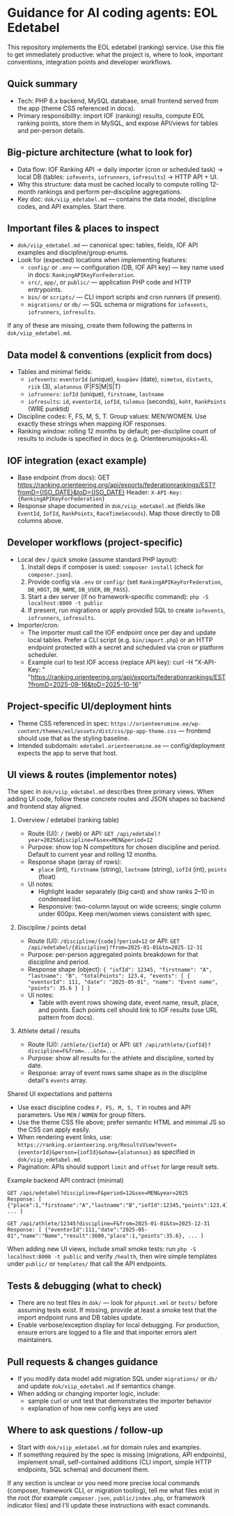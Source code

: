 # Guidance for AI coding agents: EOL Edetabel

This repository implements the EOL edetabel (ranking) service. Use this file to get immediately productive: what the project is, where to look, important conventions, integration points and developer workflows.

## Quick summary
- Tech: PHP 8.x backend, MySQL database, small frontend served from the app (theme CSS referenced in docs).
- Primary responsibility: import IOF (ranking) results, compute EOL ranking points, store them in MySQL, and expose API/views for tables and per-person details.

## Big-picture architecture (what to look for)
- Data flow: IOF Ranking API -> daily importer (cron or scheduled task) -> local DB (tables: `iofevents`, `iofrunners`, `iofresults`) -> HTTP API + UI.
- Why this structure: data must be cached locally to compute rolling 12-month rankings and perform per-discipline aggregations.
- Key doc: `dok/viip_edetabel.md` — contains the data model, discipline codes, and API examples. Start there.

## Important files & places to inspect
- `dok/viip_edetabel.md` — canonical spec: tables, fields, IOF API examples and discipline/group enums.
- Look for (expected) locations when implementing features:
  - `config/` or `.env` — configuration (DB, IOF API key) — key name used in docs: `RankingAPIKeyForFederation`.
  - `src/`, `app/`, or `public/` — application PHP code and HTTP entrypoints.
  - `bin/` or `scripts/` — CLI import scripts and cron runners (if present).
  - `migrations/` or `db/` — SQL schema or migrations for `iofevents`, `iofrunners`, `iofresults`.

If any of these are missing, create them following the patterns in `dok/viip_edetabel.md`.

## Data model & conventions (explicit from docs)
- Tables and minimal fields:
  - `iofevents`: `eventorId` (unique), `kuupäev` (date), `nimetus`, `distants`, `riik` (3), `alatunnus` (F|FS|M|S|T)
  - `iofrunners`: `iofId` (unique), `firstname`, `lastname`
  - `iofresults`: `id`, `eventorId`, `iofId`, `tulemus` (seconds), `koht`, `RankPoints` (WRE punktid)
- Discipline codes: F, FS, M, S, T. Group values: MEN/WOMEN. Use exactly these strings when mapping IOF responses.
- Ranking window: rolling 12 months by default; per-discipline count of results to include is specified in docs (e.g. Orienteerumisjooks=4).

## IOF integration (exact example)
- Base endpoint (from docs):
  GET https://ranking.orienteering.org/api/exports/federationrankings/EST?fromD={ISO_DATE}&toD={ISO_DATE}
  Header: `X-API-Key: {RankingAPIKeyForFederation}`
- Response shape documented in `dok/viip_edetabel.md` (fields like `EventId`, `IofId`, `RankPoints`, `RaceTimeSeconds`). Map those directly to DB columns above.

## Developer workflows (project-specific)
- Local dev / quick smoke (assume standard PHP layout):
  1. Install deps if composer is used: `composer install` (check for `composer.json`).
  2. Provide config via `.env` or `config/` (set `RankingAPIKeyForFederation`, `DB_HOST`, `DB_NAME`, `DB_USER`, `DB_PASS`).
  3. Start a dev server (if no framework-specific command): `php -S localhost:8000 -t public`
  4. If present, run migrations or apply provided SQL to create `iofevents`, `iofrunners`, `iofresults`.
- Importer/cron:
  - The importer must call the IOF endpoint once per day and update local tables. Prefer a CLI script (e.g. `bin/import.php`) or an HTTP endpoint protected with a secret and scheduled via cron or platform scheduler.
  - Example curl to test IOF access (replace API key):
    curl -H "X-API-Key: <KEY>" "https://ranking.orienteering.org/api/exports/federationrankings/EST?fromD=2025-09-16&toD=2025-10-16"

## Project-specific UI/deployment hints
- Theme CSS referenced in spec: `https://orienteerumine.ee/wp-content/themes/eol/assets/dist/css/pp-app-theme.css` — frontend should use that as the styling baseline.
- Intended subdomain: `edetabel.orienteerumine.ee` — config/deployment expects the app to serve that host.

## UI views & routes (implementor notes)
The spec in `dok/viip_edetabel.md` describes three primary views. When adding UI code, follow these concrete routes and JSON shapes so backend and frontend stay aligned.

1) Overview / edetabel (ranking table)
   - Route (UI): `/` (web) or API: `GET /api/edetabel?year=2025&discipline=F&sex=MEN&period=12`
   - Purpose: show top N competitors for chosen discipline and period. Default to current year and rolling 12 months.
   - Response shape (array of rows):
     - `place` (int), `firstname` (string), `lastname` (string), `iofId` (int), `points` (float)
   - UI notes:
     - Highlight leader separately (big card) and show ranks 2–10 in condensed list.
     - Responsive: two-column layout on wide screens; single column under 600px. Keep men/women views consistent with spec.

2) Discipline / points detail
   - Route (UI): `/discipline/{code}?period=12` or API: `GET /api/edetabel/{discipline}?from=2025-01-01&to=2025-12-31`
   - Purpose: per-person aggregated points breakdown for that discipline and period.
   - Response shape (object): `{ "iofId": 12345, "firstname": "A", "lastname": "B", "totalPoints": 123.4, "events": [ { "eventorId": 111, "date": "2025-05-01", "name": "Event name", "points": 35.6 } ] }`
   - UI notes:
     - Table with event rows showing date, event name, result, place, and points. Each points cell should link to IOF results (use URL pattern from docs).

3) Athlete detail / results
   - Route (UI): `/athlete/{iofId}` or API: `GET /api/athlete/{iofId}?discipline=F&from=...&to=...`
   - Purpose: show all results for the athlete and discipline, sorted by date.
   - Response: array of event rows same shape as in the discipline detail's `events` array.

Shared UI expectations and patterns
- Use exact discipline codes `F, FS, M, S, T` in routes and API parameters. Use `MEN` / `WOMEN` for group filters.
- Use the theme CSS file above; prefer semantic HTML and minimal JS so the CSS can apply easily.
- When rendering event links, use: `https://ranking.orienteering.org/ResultsView?event={eventorId}&person={iofId}&ohow={alatunnus}` as specified in `dok/viip_edetabel.md`.
- Pagination: APIs should support `limit` and `offset` for large result sets.

Example backend API contract (minimal)
```
GET /api/edetabel?discipline=F&period=12&sex=MEN&year=2025
Response: [ {"place":1,"firstname":"A","lastname":"B","iofId":12345,"points":123.4}, ... ]

GET /api/athlete/12345?discipline=F&from=2025-01-01&to=2025-12-31
Response: [ {"eventorId":111,"date":"2025-05-01","name":"Name","result":3600,"place":1,"points":35.6}, ... ]
```

When adding new UI views, include small smoke tests: run `php -S localhost:8000 -t public` and verify `/health`, then wire simple templates under `public/` or `templates/` that call the API endpoints.

## Tests & debugging (what to check)
- There are no test files in `dok/` — look for `phpunit.xml` or `tests/` before assuming tests exist. If missing, provide at least a smoke test that the import endpoint runs and DB tables update.
- Enable verbose/exception display for local debugging. For production, ensure errors are logged to a file and that importer errors alert maintainers.

## Pull requests & changes guidance
- If you modify data model add migration SQL under `migrations/` or `db/` and update `dok/viip_edetabel.md` if semantics change.
- When adding or changing importer logic, include:
  - sample curl or unit test that demonstrates the importer behavior
  - explanation of how new config keys are used

## Where to ask questions / follow-up
- Start with `dok/viip_edetabel.md` for domain rules and examples.
- If something required by the spec is missing (migrations, API endpoints), implement small, self-contained additions (CLI import, simple HTTP endpoints, SQL schema) and document them.

If any section is unclear or you need more precise local commands (composer, framework CLI, or migration tooling), tell me what files exist in the root (for example `composer.json`, `public/index.php`, or framework indicator files) and I'll update these instructions with exact commands.
